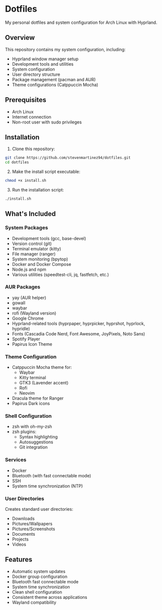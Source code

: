 # Dotfiles

My personal dotfiles and system configuration for Arch Linux with Hyprland.

## Overview

This repository contains my system configuration, including:
- Hyprland window manager setup
- Development tools and utilities
- System configuration
- User directory structure
- Package management (pacman and AUR)
- Theme configurations (Catppuccin Mocha)

## Prerequisites

- Arch Linux
- Internet connection
- Non-root user with sudo privileges

## Installation

1. Clone this repository:
```bash
git clone https://github.com/stevenmartinez94/dotfiles.git
cd dotfiles
```

2. Make the install script executable:
```bash
chmod +x install.sh
```

3. Run the installation script:
```bash
./install.sh
```

## What's Included

### System Packages
- Development tools (gcc, base-devel)
- Version control (git)
- Terminal emulator (kitty)
- File manager (ranger)
- System monitoring (bpytop)
- Docker and Docker Compose
- Node.js and npm
- Various utilities (speedtest-cli, jq, fastfetch, etc.)

### AUR Packages
- yay (AUR helper)
- gowall
- waybar
- rofi (Wayland version)
- Google Chrome
- Hyprland-related tools (hyprpaper, hyprpicker, hyprshot, hyprlock, hypridle)
- Fonts (Cascadia Code Nerd, Font Awesome, JoyPixels, Noto Sans)
- Spotify Player
- Papirus Icon Theme

### Theme Configuration
- Catppuccin Mocha theme for:
  - Waybar
  - Kitty terminal
  - GTK3 (Lavender accent)
  - Rofi
  - Neovim
- Dracula theme for Ranger
- Papirus Dark icons

### Shell Configuration
- zsh with oh-my-zsh
- zsh plugins:
  - Syntax highlighting
  - Autosuggestions
  - Git integration

### Services
- Docker
- Bluetooth (with fast connectable mode)
- SSH
- System time synchronization (NTP)

### User Directories
Creates standard user directories:
- Downloads
- Pictures/Wallpapers
- Pictures/Screenshots
- Documents
- Projects
- Videos

## Features

- Automatic system updates
- Docker group configuration
- Bluetooth fast connectable mode
- System time synchronization
- Clean shell configuration
- Consistent theme across applications
- Wayland compatibility